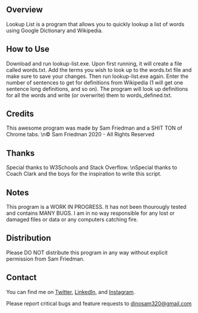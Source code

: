 ## Overview
Lookup List is a program that allows you to quickly lookup a list of words using Google Dictionary and Wikipedia.

## How to Use
Download and run lookup-list.exe. Upon first running, it will create a file called words.txt. Add the terms you wish to look up to the words.txt file and make sure to save your changes. Then run lookup-list.exe again. Enter the number of sentences to get for definitions from Wikipedia (1 will get one sentence long definitions, and so on). The program will look up definitions for all the words and write (or overwrite) them to words_defined.txt.

## Credits
This awesome program was made by Sam Friedman and a SHIT TON of Chrome tabs.
\n© Sam Friedman 2020 - All Rights Reserved

## Thanks
Special thanks to W3Schools and Stack Overflow.
\nSpecial thanks to Coach Clark and the boys for the inspiration to write this script.

## Notes
This program is a WORK IN PROGRESS. It has not been thourougly tested and  contains MANY BUGS. I am in no way responsible for any lost or damaged files or data or any computers catching fire.

## Distribution
Please DO NOT distribute this program in any way without explicit permission from Sam Friedman.

## Contact
You can find me on [Twitter](https://www.twitter.com/_samfriedman_), [LinkedIn](https://www.linkedin.com/in/sam-friedman-8bba30147), and  [Instagram](https://www.instagram.com/_samfriedman_).

Please report critical bugs and feature requests to dinosam320@gmail.com
